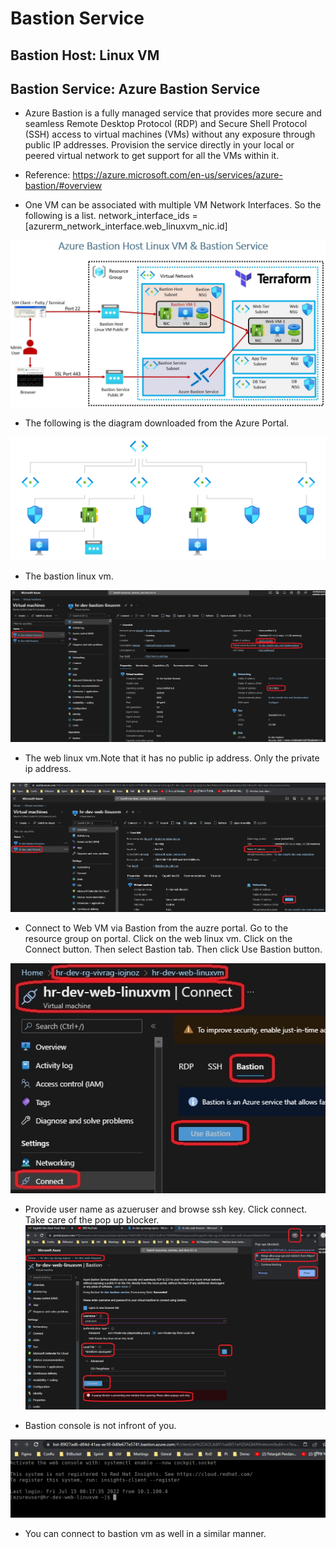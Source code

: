 # Bastion Service

## Bastion Host: Linux VM
## Bastion Service: Azure Bastion Service

- Azure Bastion is a fully managed service that provides more secure and seamless Remote Desktop Protocol (RDP) and Secure Shell Protocol (SSH) access to virtual machines (VMs) without any exposure through public IP addresses. Provision the service directly in your local or peered virtual network to get support for all the VMs within it.

- Reference: https://azure.microsoft.com/en-us/services/azure-bastion/#overview

 
- One VM can be associated with multiple VM Network Interfaces. So the following is a list.
network_interface_ids = [azurerm_network_interface.web_linuxvm_nic.id]

![The layout](./Images/Layout.jpg)

- The following is the diagram downloaded from the Azure Portal.

![The Diagram](./Images/topology.svg)

- The bastion linux vm. 

![The bastion linux vm](./Images/bastion-linux-vm.jpg)

- The web linux vm.Note that it has no public ip address. Only the private ip address.

![The web linux vm](./Images/web-linux-vm.jpg)

- Connect to Web VM via Bastion from the auzre portal. Go to the resource group on portal. Click on the web linux vm. Click on the Connect button. Then select Bastion tab. Then click Use Bastion button. 

![Connect to Web VM via Bastion from the auzre portal.](./Images/Connect-To-Web-Vm-Via-Bastion.jpg)

- Provide user name as azueruser and browse ssh key. Click connect. Take care of the pop up blocker.  
![Provide User Name and ssh key file.](./Images/user-name-ssh-key-file.jpg)

- Bastion console is not infront of you. 

![Provide User Name and ssh key file.](./Images/BastionConsole.jpg)


- You can connect to bastion vm as well in a similar manner.

